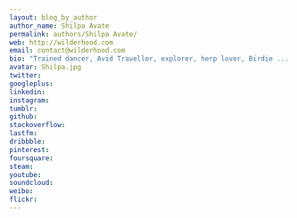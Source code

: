 ```yaml
---
layout: blog_by_author
author_name: Shilpa Avate
permalink: authors/Shilpa Avate/
web: http://wilderhood.com
email: contact@wilderhood.com
bio: "Trained dancer, Avid Traveller, explorer, herp lover, Birdie ....."
avatar: Shilpa.jpg
twitter: 
googleplus:
linkedin:
instagram:
tumblr:
github:
stackoverflow:
lastfm:
dribbble:
pinterest:
foursquare:
steam:
youtube:
soundcloud:
weibo:
flickr:
---
```

